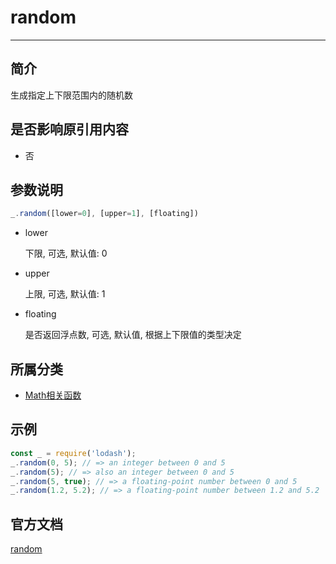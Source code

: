 # random

---

## 简介

生成指定上下限范围内的随机数

## 是否影响原引用内容

- 否

## 参数说明

```javascript
_.random([lower=0], [upper=1], [floating])
```

- lower

    下限, 可选, 默认值: 0

- upper

    上限, 可选, 默认值: 1

- floating

    是否返回浮点数, 可选, 默认值, 根据上下限值的类型决定


## 所属分类

- [Math相关函数](/repository/Libraries/Lodash/Math.md#math相关函数)

## 示例

```javascript
const _ = require('lodash');
_.random(0, 5); // => an integer between 0 and 5
_.random(5); // => also an integer between 0 and 5
_.random(5, true); // => a floating-point number between 0 and 5
_.random(1.2, 5.2); // => a floating-point number between 1.2 and 5.2
```

## 官方文档

[random](https://lodash.com/docs/4.17.15#random)